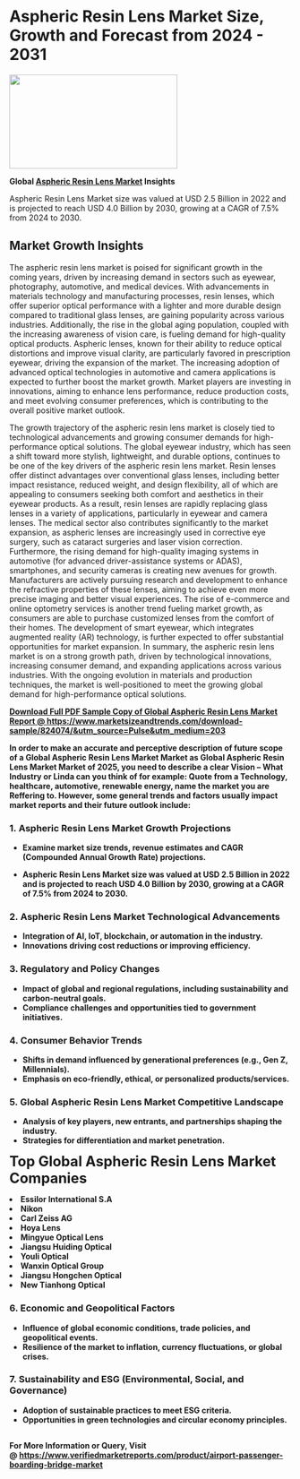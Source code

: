 <H1>Aspheric Resin Lens Market Size, Growth and Forecast from 2024 - 2031</H1><img class="aligncenter size-medium wp-image-584254" src="https://thirdeyenews.in/wp-content/uploads/2024/09/Global-Market-Research-300x168.jpeg" alt="" width="300" height="168" /><p><strong>Global&nbsp;<a href="https://www.marketsizeandtrends.com/download-sample/824074/&amp;utm_source=Pulse&amp;utm_medium=203">Aspheric Resin Lens Market</a> Insights</strong></p><p>Aspheric Resin Lens Market size was valued at USD 2.5 Billion in 2022 and is projected to reach USD 4.0 Billion by 2030, growing at a CAGR of 7.5% from 2024 to 2030.</p><p><h2>Market Growth Insights</h2> <p>The aspheric resin lens market is poised for significant growth in the coming years, driven by increasing demand in sectors such as eyewear, photography, automotive, and medical devices. With advancements in materials technology and manufacturing processes, resin lenses, which offer superior optical performance with a lighter and more durable design compared to traditional glass lenses, are gaining popularity across various industries. Additionally, the rise in the global aging population, coupled with the increasing awareness of vision care, is fueling demand for high-quality optical products. Aspheric lenses, known for their ability to reduce optical distortions and improve visual clarity, are particularly favored in prescription eyewear, driving the expansion of the market. The increasing adoption of advanced optical technologies in automotive and camera applications is expected to further boost the market growth. Market players are investing in innovations, aiming to enhance lens performance, reduce production costs, and meet evolving consumer preferences, which is contributing to the overall positive market outlook.</p> <p><strong><a href="#"></a></strong></p> <p>The growth trajectory of the aspheric resin lens market is closely tied to technological advancements and growing consumer demands for high-performance optical solutions. The global eyewear industry, which has seen a shift toward more stylish, lightweight, and durable options, continues to be one of the key drivers of the aspheric resin lens market. Resin lenses offer distinct advantages over conventional glass lenses, including better impact resistance, reduced weight, and design flexibility, all of which are appealing to consumers seeking both comfort and aesthetics in their eyewear products. As a result, resin lenses are rapidly replacing glass lenses in a variety of applications, particularly in eyewear and camera lenses. The medical sector also contributes significantly to the market expansion, as aspheric lenses are increasingly used in corrective eye surgery, such as cataract surgeries and laser vision correction. Furthermore, the rising demand for high-quality imaging systems in automotive (for advanced driver-assistance systems or ADAS), smartphones, and security cameras is creating new avenues for growth. Manufacturers are actively pursuing research and development to enhance the refractive properties of these lenses, aiming to achieve even more precise imaging and better visual experiences. The rise of e-commerce and online optometry services is another trend fueling market growth, as consumers are able to purchase customized lenses from the comfort of their homes. The development of smart eyewear, which integrates augmented reality (AR) technology, is further expected to offer substantial opportunities for market expansion. In summary, the aspheric resin lens market is on a strong growth path, driven by technological innovations, increasing consumer demand, and expanding applications across various industries. With the ongoing evolution in materials and production techniques, the market is well-positioned to meet the growing global demand for high-performance optical solutions.</p> <p><strong><a href="#"></p><p><span class=""><strong>Download Full PDF Sample Copy of Global Aspheric Resin Lens Market Report</strong> @ <a href="https://www.marketsizeandtrends.com/download-sample/824074/&amp;utm_source=Pulse&amp;utm_medium=203" target="_blank">https://www.marketsizeandtrends.com/download-sample/824074/&amp;utm_source=Pulse&amp;utm_medium=203</a></span></p><p>In order to make an accurate and perceptive description of future scope of a Global&nbsp;Aspheric Resin Lens Market Market as Global&nbsp;Aspheric Resin Lens Market Market of 2025, you need to describe a clear Vision &ndash; What Industry or Linda can you think of for example: Quote from a Technology, healthcare, automotive, renewable energy, name the market you are Reffering to. However, some general trends and factors usually impact market reports and their future outlook include:</p><h3>1.&nbsp;<strong>Aspheric Resin Lens Market Growth Projections</strong></h3><ul><li>Examine market size trends, revenue estimates and CAGR (Compounded Annual Growth Rate) projections.</li><li><p>Aspheric Resin Lens Market size was valued at USD 2.5 Billion in 2022 and is projected to reach USD 4.0 Billion by 2030, growing at a CAGR of 7.5% from 2024 to 2030.</p></li></ul><h3>2.&nbsp;<strong>Aspheric Resin Lens Market Technological Advancements</strong></h3><ul><li>Integration of AI, IoT, blockchain, or automation in the industry.</li><li>Innovations driving cost reductions or improving efficiency.</li></ul><h3>3.&nbsp;<strong>Regulatory and Policy Changes</strong></h3><ul><li>Impact of global and regional regulations, including sustainability and carbon-neutral goals.</li><li>Compliance challenges and opportunities tied to government initiatives.</li></ul><h3>4.&nbsp;<strong>Consumer Behavior Trends</strong></h3><ul><li>Shifts in demand influenced by generational preferences (e.g., Gen Z, Millennials).</li><li>Emphasis on eco-friendly, ethical, or personalized products/services.</li></ul><h3>5.&nbsp;<strong>Global Aspheric Resin Lens Market Competitive Landscape</strong></h3><ul><li>Analysis of key players, new entrants, and partnerships shaping the industry.</li><li>Strategies for differentiation and market penetration.</li></ul><p data-pm-slice="1 1 []"><span style="color: inherit; font-family: inherit; font-size: 25px;">Top Global Aspheric Resin Lens Market Companies</span></p><div class="" data-test-id=""><p><li>Essilor International S.A</li><li> Nikon</li><li> Carl Zeiss AG</li><li> Hoya Lens</li><li> Mingyue Optical Lens</li><li> Jiangsu Huiding Optical</li><li> Youli Optical</li><li> Wanxin Optical Group</li><li> Jiangsu Hongchen Optical</li><li> New Tianhong Optical</li></p></div><h3>6.&nbsp;<strong>Economic and Geopolitical Factors</strong></h3><ul><li>Influence of global economic conditions, trade policies, and geopolitical events.</li><li>Resilience of the market to inflation, currency fluctuations, or global crises.</li></ul><h3>7.&nbsp;<strong>Sustainability and ESG (Environmental, Social, and Governance)</strong></h3><ul><li>Adoption of sustainable practices to meet ESG criteria.</li><li>Opportunities in green technologies and circular economy principles.</li></ul><h2><strong style="font-size: 14px;">For More Information or Query, Visit @&nbsp;</strong><a style="background-color: #ffffff; font-size: 14px;" href="https://www.marketsizeandtrends.com/report/aspheric-resin-lens-market/" target="_blank">https://www.verifiedmarketreports.com/product/airport-passenger-boarding-bridge-market</a></h2>
